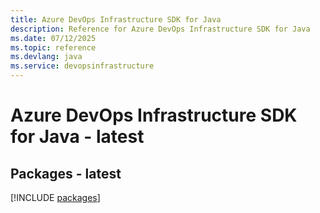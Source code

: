```yaml
---
title: Azure DevOps Infrastructure SDK for Java
description: Reference for Azure DevOps Infrastructure SDK for Java
ms.date: 07/12/2025
ms.topic: reference
ms.devlang: java
ms.service: devopsinfrastructure
---
```

# Azure DevOps Infrastructure SDK for Java - latest
## Packages - latest
[!INCLUDE [packages](devops-infrastructure-index.md)]
